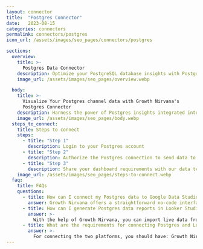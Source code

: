 ```yaml
---
layout: connector
title:  "Postgres Connector"
date:   2023-08-15
categories: connectors
permalink: connectors/postgres
icon_url: /assets/images/seo_pages/connectors/postgres

sections:
  overview:
    title: >-
      Postgres Data Connector
    description: Optimize your PostgreSQL database insights with Postgres integration. Seamlessly merge PostgreSQL database data with Looker Studio's analytical capabilities, unlocking insights that drive database performance, optimization strategies, and operational excellence.
    image_url: /assets/images/seo_pages/overview.webp

  body:
    title: >-
      Visualize Your Postgres channel data with Growth Nirvana's
      Postgres Connector
    description: Harness the power of Postgres insights integrated into Looker Studio for strategic database management decisions.
    image_url: /assets/images/seo_pages/body.webp
  steps_to_connect:
    title: Steps to connect
    steps:
      - title: "Step 1"
        description: Login to your Postgres account
      - title: "Step 2"
        description: Authorize the Postgres connection to send data to Growth Nirvana
      - title: "Step 3"
        description: Share your dashboard requirements with our data team. We will build the report for you.
    image_url: /assets/images/seo_pages/steps-to-connect.webp
  faq:
    title: FAQs
    questions:
      - title: How can I connect my Postgres data to Google Data Studio/Looker Studio?
        answer: Growth Nirvana offers a straightforward no-code interface to connect to Postgres data sources.
      - title: How can I generate Postgres data reports in Looker Studio?
        answer: >-
          With the help of Growth Nirvana, you can import live data from Postgres into Looker Studio. These data can be viewed in charts, tables, and dashboards to generate branded reports that can be shared instantly.
      - title: What are the requirements for connecting Postgres and Looker Studio?
        answer: >-
          For connecting the two platforms, you should have: Growth Nirvana Account and Postgres Ads Account
---
```

